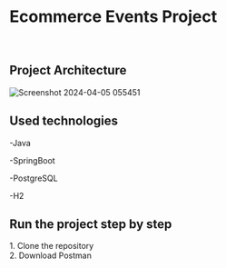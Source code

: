<h1>Ecommerce Events Project</h1>
<br/>
<h2>Project Architecture</h2>

![Screenshot 2024-04-05 055451](https://github.com/igora45/workshop-springboot3-jpa/assets/98365666/5611ceb0-beed-4a6f-9bbc-639510c01bb7)

<h2>Used technologies</h2>

-Java

-SpringBoot

-PostgreSQL

-H2

<h2>Run the project step by step</h2>
1. Clone the repository
<br/>
2. Download Postman
